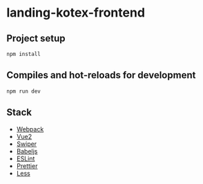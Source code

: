 # landing-kotex-frontend

## Project setup

```
npm install
```

## Compiles and hot-reloads for development

```
npm run dev
```

## Stack

- [Webpack](https://webpack.js.org/)
- [Vue2](https://vuejs.org/)
- [Swiper](https://swiperjs.com/)
- [Babeljs](https://babeljs.io/)
- [ESLint](https://eslint.org/)
- [Prettier](https://prettier.io/)
- [Less](https://lesscss.org/)
